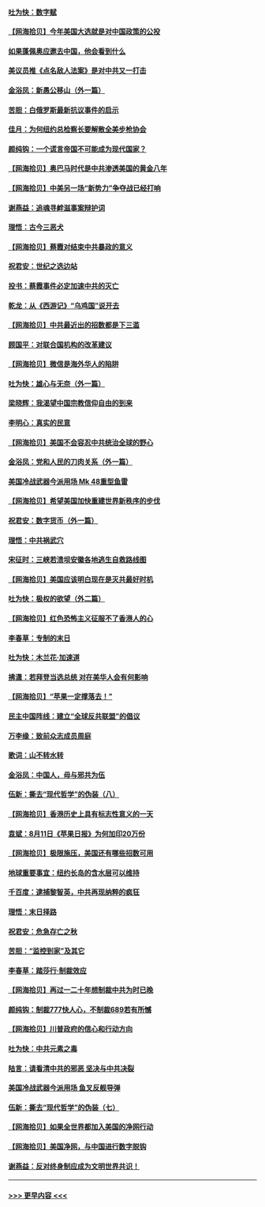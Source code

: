 #### [吐为快：数字赋](../pages/nsc993/n12352317.md?t=08241151) 
#### [【网海拾贝】今年美国大选就是对中国政策的公投](../pages/nsc993/n12350973.md?t=08241151) 
#### [如果蓬佩奥应邀去中国，他会看到什么](../pages/nsc993/n12350945.md?t=08241151) 
#### [美议员推《点名敌人法案》是对中共又一打击](../pages/nsc993/n12350765.md?t=08241151) 
#### [金浴凤：新愚公移山（外一篇）](../pages/nsc993/n12350253.md?t=08241151) 
#### [苦胆：白俄罗斯最新抗议事件的启示](../pages/nsc993/n12349989.md?t=08241151) 
#### [佳月：为何纽约总检察长要解散全美步枪协会](../pages/nsc993/n12349939.md?t=08241151) 
#### [颜纯钩：一个谎言帝国不可能成为现代国家？](../pages/nsc993/n12349898.md?t=08241151) 
#### [【网海拾贝】奥巴马时代是中共渗透美国的黄金八年](../pages/nsc993/n12349284.md?t=08241151) 
#### [【网海拾贝】中美另一场“新势力”争夺战已经打响](../pages/nsc993/n12346998.md?t=08241151) 
#### [谢燕益：追魂寻衅滋事案辩护词](../pages/nsc993/n12346892.md?t=08241151) 
#### [理悟：古今三恶犬](../pages/nsc993/n12345190.md?t=08241151) 
#### [【网海拾贝】蔡霞对结束中共暴政的意义](../pages/nsc993/n12344263.md?t=08241151) 
#### [祝君安：世纪之选边站](../pages/nsc993/n12342382.md?t=08241151) 
#### [投书：蔡霞事件必定加速中共的灭亡](../pages/nsc993/n12341881.md?t=08241151) 
#### [乾龙：从《西游记》“乌鸡国”说开去](../pages/nsc993/n12341690.md?t=08241151) 
#### [【网海拾贝】中共最近出的招数都是下三滥](../pages/nsc993/n12341593.md?t=08241151) 
#### [顾国平：对联合国机构的改革建议](../pages/nsc993/n12339928.md?t=08241151) 
#### [【网海拾贝】微信是海外华人的陷阱](../pages/nsc993/n12338868.md?t=08241151) 
#### [吐为快：雄心与无奈（外一篇）](../pages/nsc993/n12338132.md?t=08241151) 
#### [梁晓辉：我渴望中国宗教信仰自由的到来](../pages/nsc993/n12336657.md?t=08241151) 
#### [李明心：真实的民意](../pages/nsc993/n12336089.md?t=08241151) 
#### [【网海拾贝】美国不会容忍中共统治全球的野心](../pages/nsc993/n12336063.md?t=08241151) 
#### [金浴凤：党和人民的刀肉关系（外一篇）](../pages/nsc993/n12335834.md?t=08241151) 
#### [美国冷战武器今派用场 Mk 48重型鱼雷](../pages/nsc993/n12335354.md?t=08241151) 
#### [【网海拾贝】希望美国加快重建世界新秩序的步伐](../pages/nsc993/n12334224.md?t=08241151) 
#### [祝君安：数字货币（外一篇）](../pages/nsc993/n12334186.md?t=08241151) 
#### [理悟：中共祸武穴](../pages/nsc993/n12333962.md?t=08241151) 
#### [宋征时：三峡若溃坝安徽各地逃生自救路线图](../pages/nsc993/n12332450.md?t=08241151) 
#### [【网海拾贝】美国应该明白现在是灭共最好时机](../pages/nsc993/n12332313.md?t=08241151) 
#### [吐为快：极权的欲望（外二篇）](../pages/nsc993/n12332089.md?t=08241151) 
#### [【网海拾贝】红色恐怖主义征服不了香港人的心](../pages/nsc993/n12329296.md?t=08241151) 
#### [李春草：专制的末日](../pages/nsc993/n12329079.md?t=08241151) 
#### [吐为快：木兰花‧加速道](../pages/nsc993/n12327366.md?t=08241151) 
#### [拂潇：若拜登当选总统 对在美华人会有何影响](../pages/nsc993/n12295996.md?t=08241151) 
#### [【网海拾贝】“苹果一定撑落去！”](../pages/nsc993/n12326784.md?t=08241151) 
#### [民主中国阵线：建立“全球反共联盟”的倡议](../pages/nsc993/n12324177.md?t=08241151) 
#### [万李缘：致前众志成员周庭](../pages/nsc993/n12324635.md?t=08241151) 
#### [歌词：山不转水转](../pages/nsc993/n12324599.md?t=08241151) 
#### [金浴凤：中国人，毋与邪共为伍](../pages/nsc993/n12324257.md?t=08241151) 
#### [伍新：撕去“现代哲学”的伪装（八）](../pages/nsc993/n12324188.md?t=08241151) 
#### [【网海拾贝】香港历史上具有标志性意义的一天](../pages/nsc993/n12324021.md?t=08241151) 
#### [袁斌：8月11日《苹果日报》为何加印20万份](../pages/nsc993/n12323955.md?t=08241151) 
#### [【网海拾贝】极限施压，美国还有哪些招数可用](../pages/nsc993/n12322512.md?t=08241151) 
#### [地球重要事宜：纽约长岛的含水层可以维持](../pages/nsc993/n12321844.md?t=08241151) 
#### [千百度：逮捕黎智英，中共再现纳粹的疯狂](../pages/nsc993/n12321777.md?t=08241151) 
#### [理悟：末日择路](../pages/nsc993/n12320812.md?t=08241151) 
#### [祝君安：危急存亡之秋](../pages/nsc993/n12320795.md?t=08241151) 
#### [苦胆：“监控到家”及其它](../pages/nsc993/n12320751.md?t=08241151) 
#### [李春草：踏莎行·制裁效应](../pages/nsc993/n12318290.md?t=08241151) 
#### [【网海拾贝】再过一二十年想制裁中共为时已晚](../pages/nsc993/n12318195.md?t=08241151) 
#### [颜纯钩：制裁777快人心，不制裁689若有所憾](../pages/nsc993/n12316912.md?t=08241151) 
#### [【网海拾贝】川普政府的信心和行动方向](../pages/nsc993/n12316673.md?t=08241151) 
#### [吐为快：中共元素之毒](../pages/nsc993/n12316547.md?t=08241151) 
#### [陆言：请看清中共的邪恶 坚决与中共决裂](../pages/nsc993/n12315784.md?t=08241151) 
#### [美国冷战武器今派用场 鱼叉反舰导弹](../pages/nsc993/n12316258.md?t=08241151) 
#### [伍新：撕去“现代哲学”的伪装（七）](../pages/nsc993/n12315846.md?t=08241151) 
#### [【网海拾贝】如果全世界都加入美国的净网行动](../pages/nsc993/n12315588.md?t=08241151) 
#### [【网海拾贝】美国净网，与中国进行数字脱钩](../pages/nsc993/n12312813.md?t=08241151) 
#### [谢燕益：反对终身制应成为文明世界共识！](../pages/nsc993/n12310465.md?t=08241151) 

----
#### [ >>> 更早内容 <<< ](../indexes/nsc993-earlier.md)
